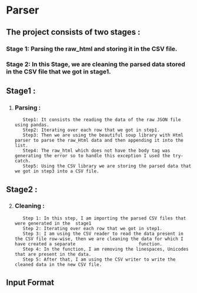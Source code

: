 # Parser
## The project consists of two stages :

### Stage 1: Parsing the raw_html and storing it in the CSV file.
### Stage 2: In this Stage, we are cleaning the parsed data stored in the CSV file that we got in stage1.

## Stage1 : 
  1. ### Parsing :
            Step1: It consists the reading the data of the raw JSON file using pandas.
            Step2: Iterating over each row that we got in step1.
            Step3: Then we are using the beautiful soup library with Html parser to parse the raw_Html data and then appending it into the list.
            Step4: The raw_html which does not have the body tag was generating the error so to handle this exception I used the try-catch.
            Step5: Using the CSV library we are storing the parsed data that we got in step3 into a CSV file.

## Stage2 : 
  2. ### Cleaning :
            Step 1: In this step, I am importing the parsed CSV files that were generated in the  stage1
            Step 2: Iterating over each row that we got in step1.
            Step 3: I am using the CSV reader to read the data present in the CSV file row-wise, then we are cleaning the data for which I have created a separate                        function.
            Step 4: In the function, I am removing the linespaces, Unicodes that are present in the data.
            Step 5: After that, I am using the CSV writer to write the cleaned data in the new CSV file.

## Input Format 
    
